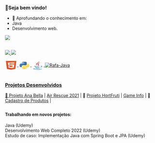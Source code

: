  ### 👋Seja bem vindo!

- 📖 Aprofundando o conhecimento em:
- Java
- Desenvolvimento web.


<div> 
  <a href="https://www.linkedin.com/in/danilo-barross" target="_blank"><img src="https://img.shields.io/badge/-LinkedIn-%230077B5?style=for-the-badge&logo=linkedin&logoColor=white" target="_blank"></a>

 ##
 
<div>
  <a href="https://github.com/danilobsena1">
  <img height="180em" src="https://github-readme-stats.vercel.app/api?username=danilobsena1&show_icons=true&theme=white&include_all_commits=true&count_private=true"/>
  <img height="180em" src="https://github-readme-stats.vercel.app/api/top-langs/?username=danilobsena1&layout=compact&langs_count=7&theme=white"/>
</div>

 <div style="display: inline_block"><br>
  <img align="center" alt="Danilo-HTML" height="30" width="40" src="https://raw.githubusercontent.com/devicons/devicon/master/icons/html5/html5-original.svg">
  <img align="center" alt="Danilo-Python" height="30" width="40" src="https://raw.githubusercontent.com/devicons/devicon/master/icons/python/python-original.svg">
  <img align="center" alt="Rafa-Java" height="30" width="40" src="https://raw.githubusercontent.com/devicons/devicon/master/icons/java/java-original.svg">
  <img align="center" alt="Rafa-Java" height="30" width="40" src="https://cdn.icon-icons.com/icons2/2415/PNG/512/c_original_logo_icon_146611.png">
</div>
  
 <div style="display: inline_block"><br>
  <h3>Projetos Desenvolvidos</h3>
  
  👜 <a href="https://github.com/danilobsena1/ProjetoAnaBella" target="_blank"> Projeto Ana Bella</a> |
     <a href="https://github.com/danilobsena1/air-rescue-2021" target="_blank">Air Rescue 2021</a> |
  🍓 <a href="https://github.com/danilobsena1/projeto-hortifruti" target="_blank">Projeto HortFruti</a> |
     <a href="https://github.com/danilobsena1/gameinfo" target="_blank">Game Info</a> |
  🍉 <a href="https://github.com/danilobsena1/Natural-Life" target="_blank">Cadastro de Produtos</a> |
  
 ##
 
  <h4>Trabalhando em novos projetos: </h4>
  Java (Udemy)<br/>
  Desenvolvimento Web Completo 2022 (Udemy) <br/>
  Estudo de caso: Implementação Java com Spring Boot e JPA (Udemy)
 </div>
